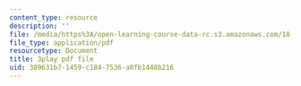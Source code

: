 ```yaml
---
content_type: resource
description: ''
file: /media/https%3A/open-learning-course-data-rc.s3.amazonaws.com/18-01sc-single-variable-calculus-fall-2010/389631b71459c1847536a0fb1448b216_ksAdC6Z99dE.pdf
file_type: application/pdf
resourcetype: Document
title: 3play pdf file
uid: 389631b7-1459-c184-7536-a0fb1448b216
---
```

